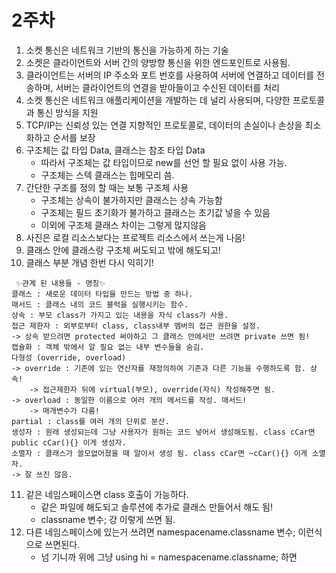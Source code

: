 # 2주차

1. 소켓 통신은 네트워크 기반의 통신을 가능하게 하는 기술
2. 소켓은 클라이언트와 서버 간의 양방향 통신을 위한 엔드포인트로 사용됨. 
3. 클라이언트는 서버의 IP 주소와 포트 번호를 사용하여 서버에 연결하고 데이터를 전송하며, 서버는 클라이언트의 연결을 받아들이고 수신된 데이터를 처리
4. 소켓 통신은 네트워크 애플리케이션을 개발하는 데 널리 사용되며, 다양한 프로토콜과 통신 방식을 지원
5. TCP/IP는 신뢰성 있는 연결 지향적인 프로토콜로, 데이터의 손실이나 손상을 최소화하고 순서를 보장
6. 구조체는 값 타입 Data, 클래스는 참조 타입 Data
	* 따라서 구조체는 값 타입이므로 new를 선언 할 필요 없이 사용 가능.
	* 구조체는 스텍 클래스는 힙메모리 씀.
7. 간단한 구조를 정의 할 때는 보통 구조체 사용
	* 구조체는 상속이 불가하지만 클래스는 상속 가능함
	* 구조체는 필드 초기화가 불가하고 클래스는 초기값 넣을 수 있음
	* 이외에 구조체 클래스 차이는 그렇게 많지않음
8. 사진은 로컬 리소스보다는 프로젝트 리소스에서 쓰는게 나음!
9. 클래스 안에 클래스랑 구조체 써도되고 밖에 해도되고!
10. 클래스 부분 개념 한번 다시 익히기!
```
 ✨관계 된 내용들 - 명칭✨
클래스 : 새로운 데이터 타입을 만드는 방법 중 하나.
매서드 : 클래스 내의 코드 블럭을 실행시키는 함수.
상속 : 부모 class가 가지고 있는 내용을 자식 class가 사용.
접근 제한자 : 외부로부터 class, class내부 멤버의 접근 권한을 설정.
-> 상속 받으려면 protected 써야하고 그 클래스 안에서만 쓰려면 private 쓰면 됨!
캡슐화 : 객체 밖에서 알 필요 없는 내부 변수들을 숨김.
다형성 (override, overload)
-> override : 기존에 있는 연산자를 재정의하여 기존과 다른 기능을 수행하도록 함. 상속!
	-> 접근제한자 뒤에 virtual(부모), override(자식) 작성해주면 됨.
-> overload : 동일한 이름으로 여러 개의 메서드를 작성. 매서드!
	-> 매개변수가 다름!
partial : class를 여러 개의 단위로 분산.
생성자 : 원래 생성되는데 그냥 사용자가 원하는 코드 넣어서 생성해도됨. class cCar면 public cCar(){} 이게 생성자.
소멸자 : 클래스가 쓸모없어졌을 때 알아서 생성 됨. class cCar면 ~cCar(){} 이게 소멸자.
-> 잘 쓰진 않음.
```
11. 같은 네임스페이스면 class 호출이 가능하다.
	* 같은 파일에 해도되고 솔루션에 추가로 클래스 만들어서 해도 됨!
	* classname 변수; 걍 이렇게 쓰면 됨.
12. 다른 네임스페이스에 있는거 쓰려면 namespacename.classname 변수; 이런식으로 쓰면된다.
	* 넘 기니까 위에 그냥 using hi = namespacename.classname; 하면 